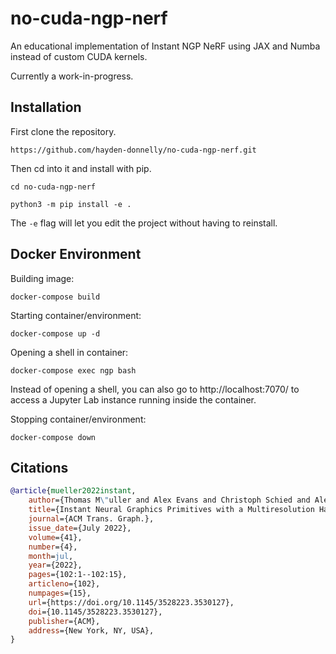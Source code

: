 # no-cuda-ngp-nerf
An educational implementation of Instant NGP NeRF using JAX and Numba instead of custom CUDA kernels.

Currently a work-in-progress.

## Installation
First clone the repository.
```
https://github.com/hayden-donnelly/no-cuda-ngp-nerf.git
```
Then cd into it and install with pip.
```
cd no-cuda-ngp-nerf
```
```
python3 -m pip install -e .
```
The ``-e`` flag will let you edit the project without having to reinstall.

## Docker Environment

Building image:
```
docker-compose build
```

Starting container/environment:
```
docker-compose up -d
```

Opening a shell in container:
```
docker-compose exec ngp bash
```

Instead of opening a shell, you can also go to http://localhost:7070/ to access a Jupyter Lab instance running inside the container.

Stopping container/environment:
```
docker-compose down
```

## Citations
```bibtex
@article{mueller2022instant,
    author={Thomas M\"uller and Alex Evans and Christoph Schied and Alexander Keller},
    title={Instant Neural Graphics Primitives with a Multiresolution Hash Encoding},
    journal={ACM Trans. Graph.},
    issue_date={July 2022},
    volume={41},
    number={4},
    month=jul,
    year={2022},
    pages={102:1--102:15},
    articleno={102},
    numpages={15},
    url={https://doi.org/10.1145/3528223.3530127},
    doi={10.1145/3528223.3530127},
    publisher={ACM},
    address={New York, NY, USA},
}
```